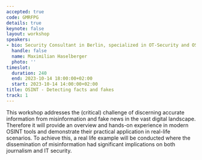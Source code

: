 ```yaml
---
accepted: true
code: GMRFPG
details: true
keynote: false
layout: workshop
speakers:
- bio: Security Consultant in Berlin, specialized in OT-Security and OSINT.
  handle: false
  name: Maximilian Haselberger
  photo: ''
timeslot:
  duration: 240
  end: 2023-10-14 18:00:00+02:00
  start: 2023-10-14 14:00:00+02:00
title: OSINT - Detecting facts and fakes
track: 1
---
```


This workshop addresses the (critical) challenge of discerning accurate information from misinformation and fake news in the vast digital landscape.
Therefore it will provide an overview and hands-on experience in modern OSINT tools and demonstrate their practical application in real-life scenarios.
To achieve this, a real life example will be conducted where the dissemination of misinformation had significant implications on both journalism and IT security.